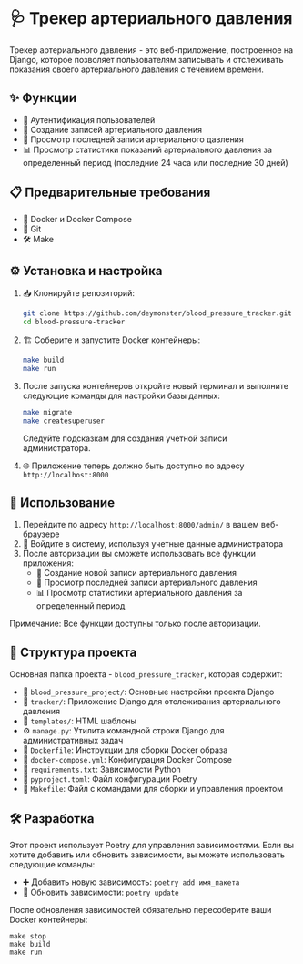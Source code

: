 # 🩺 Трекер артериального давления

Трекер артериального давления - это веб-приложение, построенное на Django, которое позволяет пользователям записывать и отслеживать показания своего артериального давления с течением времени.

## ✨ Функции

- 🔐 Аутентификация пользователей
- 📝 Создание записей артериального давления
- 👀 Просмотр последней записи артериального давления
- 📊 Просмотр статистики показаний артериального давления за определенный период (последние 24 часа или последние 30 дней)

## 📋 Предварительные требования

- 🐳 Docker и Docker Compose
- 🐙 Git
- 🛠️ Make

## ⚙️ Установка и настройка

1. 📥 Клонируйте репозиторий:
   ```bash
   git clone https://github.com/deymonster/blood_pressure_tracker.git
   cd blood-pressure-tracker
   ```

2. 🏗️ Соберите и запустите Docker контейнеры:
   ```bash
   make build
   make run
   ```

3. После запуска контейнеров откройте новый терминал и выполните следующие команды для настройки базы данных:
   ```bash
   make migrate
   make createsuperuser
   ```
   Следуйте подсказкам для создания учетной записи администратора.

4. 🌐 Приложение теперь должно быть доступно по адресу `http://localhost:8000`

## 🚀 Использование

1. Перейдите по адресу `http://localhost:8000/admin/` в вашем веб-браузере
2. 🔑 Войдите в систему, используя учетные данные администратора
3. После авторизации вы сможете использовать все функции приложения:
   - 📝 Создание новой записи артериального давления
   - 👀 Просмотр последней записи артериального давления
   - 📊 Просмотр статистики артериального давления за определенный период

Примечание: Все функции доступны только после авторизации.

## 📂 Структура проекта

Основная папка проекта - `blood_pressure_tracker`, которая содержит:

- 📁 `blood_pressure_project/`: Основные настройки проекта Django
- 📁 `tracker/`: Приложение Django для отслеживания артериального давления
- 📁 `templates/`: HTML шаблоны
- ⚙️ `manage.py`: Утилита командной строки Django для административных задач
- 🐳 `Dockerfile`: Инструкции для сборки Docker образа
- 🐳 `docker-compose.yml`: Конфигурация Docker Compose
- 📜 `requirements.txt`: Зависимости Python
- 📜 `pyproject.toml`: Файл конфигурации Poetry
- 📜 `Makefile`: Файл с командами для сборки и управления проектом

## 🛠️ Разработка

Этот проект использует Poetry для управления зависимостями. Если вы хотите добавить или обновить зависимости, вы можете использовать следующие команды:

- ➕ Добавить новую зависимость: `poetry add имя_пакета`
- 🔄 Обновить зависимости: `poetry update`

После обновления зависимостей обязательно пересоберите ваши Docker контейнеры:


```
make stop
make build
make run
```


